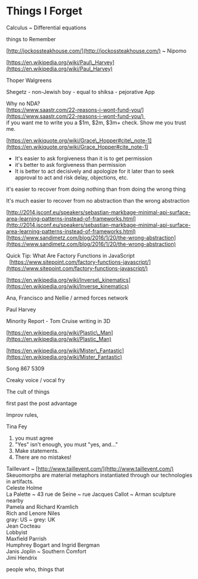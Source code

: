 # Things I Forget

Calculus ~ Differential equations

things to Remember

[http://jockossteakhouse.com/](http://jockossteakhouse.com/) ~ Nipomo

[https://en.wikipedia.org/wiki/Paul\_Harvey](https://en.wikipedia.org/wiki/Paul_Harvey)

Thoper Walgreens

Shegetz - non-Jewish boy - equal to shiksa - pejorative App

Why no NDA?   
[https://www.saastr.com/22-reasons-i-wont-fund-you/](https://www.saastr.com/22-reasons-i-wont-fund-you/)   
if you want me to write you a $1m, $2m, $3m+ check. Show me you trust me.

[https://en.wikiquote.org/wiki/Grace\_Hopper#cite\_note-1](https://en.wikiquote.org/wiki/Grace_Hopper#cite_note-1)

* It's easier to ask forgiveness than it is to get permission
* it's better to ask forgiveness than permission
* It is better to act decisively and apologize for it later than to seek approval to act and risk delay, objections, etc.

it's easier to recover from doing nothing than from doing the wrong thing

It's much easier to recover from no abstraction than the wrong abstraction

[http://2014.jsconf.eu/speakers/sebastian-markbage-minimal-api-surface-area-learning-patterns-instead-of-frameworks.html](http://2014.jsconf.eu/speakers/sebastian-markbage-minimal-api-surface-area-learning-patterns-instead-of-frameworks.html)  
[https://www.sandimetz.com/blog/2016/1/20/the-wrong-abstraction](https://www.sandimetz.com/blog/2016/1/20/the-wrong-abstraction)

Quick Tip: What Are Factory Functions in JavaScript   [https://www.sitepoint.com/factory-functions-javascript/](https://www.sitepoint.com/factory-functions-javascript/)

[https://en.wikipedia.org/wiki/Inverse\_kinematics](https://en.wikipedia.org/wiki/Inverse_kinematics)

Ana, Francisco and Nellie / armed forces network

Paul Harvey

Minority Report - Tom Cruise writing in 3D

[https://en.wikipedia.org/wiki/Plastic\_Man](https://en.wikipedia.org/wiki/Plastic_Man)

[https://en.wikipedia.org/wiki/Mister\_Fantastic](https://en.wikipedia.org/wiki/Mister_Fantastic)

Song 867 5309

Creaky voice / vocal fry

The cult of things

first past the post advantage

Improv rules,

Tina Fey

1. you must agree
2. "Yes" isn't enough, you must "yes, and…"
3. Make statements.
4. There are no mistakes!

Taillevant ~ [http://www.taillevent.com/](http://www.taillevent.com/)  
Skeuomorphs are material metaphors instantiated through our technologies in artifacts.   
Celeste Holme   
La Palette ~ 43 rue de Seine ~ rue Jacques Callot ~ Arman sculpture nearby  
Pamela and Richard Kramlich   
Rich and Lenore Niles   
gray: US ~ grey: UK   
Jean Cocteau   
Lobbyist   
Maxfield Parrish   
Humphrey Bogart and Ingrid Bergman  
Janis Joplin ~ Southern Comfort  
Jimi Hendrix

people who, things that